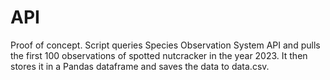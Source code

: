 # API
Proof of concept. Script queries Species Observation System API and pulls the first 100 observations of spotted nutcracker in the year 2023. It then stores it in a Pandas dataframe and saves the data to data.csv.